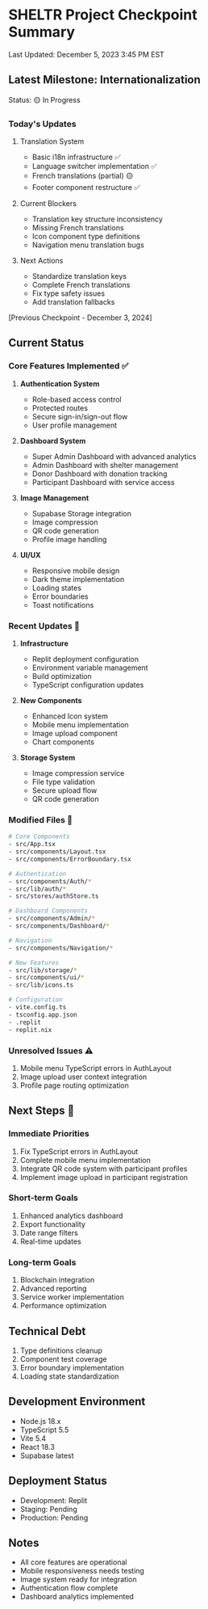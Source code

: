 # SHELTR Project Checkpoint Summary
Last Updated: December 5, 2023 3:45 PM EST

## Latest Milestone: Internationalization
Status: 🟡 In Progress

### Today's Updates
1. Translation System
   - Basic i18n infrastructure ✅
   - Language switcher implementation ✅
   - French translations (partial) 🟡
   - Footer component restructure ✅

2. Current Blockers
   - Translation key structure inconsistency
   - Missing French translations
   - Icon component type definitions
   - Navigation menu translation bugs

3. Next Actions
   - Standardize translation keys
   - Complete French translations
   - Fix type safety issues
   - Add translation fallbacks

[Previous Checkpoint - December 3, 2024]
## Current Status

### Core Features Implemented ✅
1. **Authentication System**
   - Role-based access control
   - Protected routes
   - Secure sign-in/sign-out flow
   - User profile management

2. **Dashboard System**
   - Super Admin Dashboard with advanced analytics
   - Admin Dashboard with shelter management
   - Donor Dashboard with donation tracking
   - Participant Dashboard with service access

3. **Image Management**
   - Supabase Storage integration
   - Image compression
   - QR code generation
   - Profile image handling

4. **UI/UX**
   - Responsive mobile design
   - Dark theme implementation
   - Loading states
   - Error boundaries
   - Toast notifications

### Recent Updates 🔄
1. **Infrastructure**
   - Replit deployment configuration
   - Environment variable management
   - Build optimization
   - TypeScript configuration updates

2. **New Components**
   - Enhanced Icon system
   - Mobile menu implementation
   - Image upload component
   - Chart components

3. **Storage System**
   - Image compression service
   - File type validation
   - Secure upload flow
   - QR code generation

### Modified Files 📝
```bash
# Core Components
- src/App.tsx
- src/components/Layout.tsx
- src/components/ErrorBoundary.tsx

# Authentication
- src/components/Auth/*
- src/lib/auth/*
- src/stores/authStore.ts

# Dashboard Components
- src/components/Admin/*
- src/components/Dashboard/*

# Navigation
- src/components/Navigation/*

# New Features
- src/lib/storage/*
- src/components/ui/*
- src/lib/icons.ts

# Configuration
- vite.config.ts
- tsconfig.app.json
- .replit
- replit.nix
```

### Unresolved Issues ⚠️
1. Mobile menu TypeScript errors in AuthLayout
2. Image upload user context integration
3. Profile page routing optimization

## Next Steps 🎯

### Immediate Priorities
1. Fix TypeScript errors in AuthLayout
2. Complete mobile menu implementation
3. Integrate QR code system with participant profiles
4. Implement image upload in participant registration

### Short-term Goals
1. Enhanced analytics dashboard
2. Export functionality
3. Date range filters
4. Real-time updates

### Long-term Goals
1. Blockchain integration
2. Advanced reporting
3. Service worker implementation
4. Performance optimization

## Technical Debt
1. Type definitions cleanup
2. Component test coverage
3. Error boundary implementation
4. Loading state standardization

## Development Environment
- Node.js 18.x
- TypeScript 5.5
- Vite 5.4
- React 18.3
- Supabase latest

## Deployment Status
- Development: Replit
- Staging: Pending
- Production: Pending

## Notes
- All core features are operational
- Mobile responsiveness needs testing
- Image system ready for integration
- Authentication flow complete
- Dashboard analytics implemented
